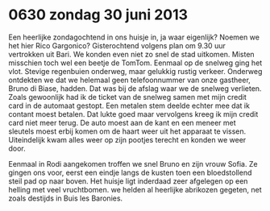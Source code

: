 # 0630 zondag 30 juni 2013
Een heerlijke zondagochtend in ons huisje in, ja waar eigenlijk? Noemen we het hier Rico Gargonico? Gisterochtend volgens plan om 9.30 uur vertrokken uit Bari. We konden even niet zo snel de stad uitkomen. Misten misschien toch wel een beetje de TomTom. Eenmaal op de snelweg ging het vlot. Stevige regenbuien onderweg, maar gelukkig rustig verkeer. Onderweg ontdekten we dat we helemaal geen telefoonnummer van onze gastheer, Bruno di Biase, hadden. Dat was bij de afslag waar we de snelweg verlieten. Zoals gewoonlijk had ik de ticket van de snelweg samen met mijn credit card in de automaat gestopt. Een metalen stem deelde echter mee dat ik contant moest betalen. Dat lukte goed maar vervolgens kreeg ik mijn credit card niet meer terug. De auto moest aan de kant en een meneer met sleutels moest erbij komen om de haart weer uit het apparaat te vissen. Uiteindelijk kwam alles weer op zijn pootjes terecht en konden we weer door. 

Eenmaal in Rodi aangekomen troffen we snel Bruno en zijn vrouw Sofia. Ze gingen ons voor, eerst een eindje langs de kusten toen een bloedstollend steil pad op naar boven. Het huisje ligt inderdaad zeer afgelegen op een helling met veel vruchtbomen. we helden al heerlijke abrikozen gegeten, net zoals destijds in Buis les Baronies.